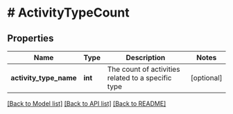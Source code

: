 # # ActivityTypeCount

## Properties

Name | Type | Description | Notes
------------ | ------------- | ------------- | -------------
**activity_type_name** | **int** | The count of activities related to a specific type | [optional]

[[Back to Model list]](../README.md#documentation-for-models) [[Back to API list]](../README.md#documentation-for-api-endpoints) [[Back to README]](../README.md)
